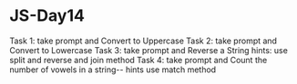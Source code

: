 # JS-Day14
Task 1: take prompt and Convert to Uppercase Task 2: take prompt and Convert to Lowercase Task 3: take prompt and Reverse a String hints: use split and reverse and join method Task 4: take prompt and Count the number of vowels in a string-- hints use match method
